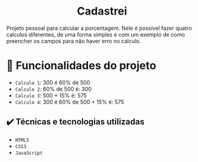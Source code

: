 <h1 align="center"> Cadastrei </h1>
Projeto pessoal para calcular a porcentagem. Nele é possível fazer quatro calculos diferentes, de uma forma simples e com um exemplo de como preencher os campos para não haver erro no calculo.

# :hammer: Funcionalidades do projeto

- `Calculo 1`: 300 é 60% de 500
- `Calculo 2`: 60% de 500 é: 300
- `Calculo 3`:  500 + 15% é: 575
- `Calculo 4`: 300 é 60% de 500 + 15% é: 575

## ✔️ Técnicas e tecnologias utilizadas
- ``HTML5``
- ``CSS3``
- ``JavaScript``